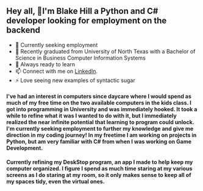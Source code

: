 ## Hey all, 👋I'm Blake Hill a Python and C# developer looking for employment on the backend
- 🔭 Currently seeking employment
- 🌱 Recently graduated from University of North Texas with a Bachelor of Science in Business Computer Information Systems
- 🤔 Always ready to learn
- 📫 Connect with me on [LinkedIn](www.linkedin.com/in/devblakehill).
- ⚡ Love seeing new examples of syntactic sugar

#### I've had an interest in computers since daycare where I would spend as much of my free time on the two available computers in the kids class. I got into programming in University and was immediately hooked. It took a while to refine what it was I wanted to do with it, but I immediately realized the near infinite potential that learning to program could unlock. I'm currently seeking employment to further my knowledge and give me direction in my coding journey! In my freetime I am working on projects in Python, but am very familiar with C# from when I was working on Game Development. 
 
#### Currently refining my DeskStop program, an app I made to help keep my computer organized. I figure I spend as much time staring at my various screens as I do staring at my room, so it only makes sense to keep all of my spaces tidy, even the virtual ones. 
